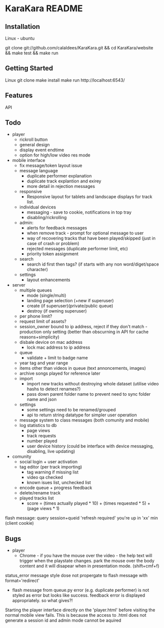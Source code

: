 KaraKara README
===============

Installation
------------

Linux - ubuntu

git clone git://github.com/calaldees/KaraKara.git && cd KaraKara/website && make test && make run


Getting Started
---------------

Linux
git clone <git repo>
make install
make run
http://localhost:6543/


Features
--------

API


Todo
----

* player
  * rickroll button
  * general design
  * display event endtime
  * option for high/low video res mode
* mobile interface
  * fix message/token layout issue
  * message language
    * duplicate performer explanation
    * duplicate track explantion and exirey
    * more detail in rejection messages
  * responsive
    * Responsive layout for tablets and landscape displays for track list.
  * individual devices
    * messaging - save to cookie, notifications in top tray
    * disabling/rickrolling
  * admin:
    * alerts for feedback messages
    * when remove track - prompt for optional message to user
    * way of recovering tracks that have been played/skipped (just in case of crash or problem)
    * rejected messages (duplicate performer limit, etc)
    * priority token assignment
  * search
    * search id first then tags? (if starts with any non word/diget/space character)
  * settings
    * layout enhancements
* server
  * multiple queues
    * mode (single/multi)
    * landing page selection (+new if superuser)
    * create (if superuser)(private/public queue)
    * destroy (if owning superuser)
  * per phone limit?
  * request limit of assets?
  * session_owner bound to ip address, reject if they don't match - production only setting (better than obscurning in API for cache reasons+simplicity)
  * disbale device on mac address
    * lock mac address to ip address
  * queue
    * validate + limit to badge name
  * year tag and year range
  * items other than videos in queue (text annoncements, images)
  * archive songs played for reference later
  * import
    * import new tracks without destroying whole dataset (utilise video hashs to detect renames?)
    * pass down parent folder name to prevent need to sync folder name and json
  * settings
    * some settings need to be renamed/grouped
    * api to return string datatype for simpler user operation
  * message system to class messages (both comunity and mobile)
  * log statistics to db
    * page views
    * track requests
    * number played
    * user device history (could be interface with device messaging, disabling, live updating)
* comunity
  * social login + user activation
  * tag editor (per track importing)
    * tag warning if missing list
    * video qa checked
    * known isues list, unchecked list
  * encode queue + progress feedback
  * delete/rename track
  * played tracks list
    * score = (times actually played * 10) + (times requested * 5) + (page views * 1)


flash message:
  query session+queid 'refresh required'
  you're up in 'xx' min (client cookie)


Bugs
----

* player
  * Chrome - if you have the mouse over the video - the help text will trigger when the playstate changes. park the mouse over the body content and  it will disapear when in presentation mode. (shift+cmf+f)

status_error message style dose not propergate to flash message with format='redirect'
 - flash message from queue.py error (e.g. duplicate performer) is not styled as error but looks like success. feedback error is displayed appropriately. so what gives?!
 
Starting the player interface directly on the 'player.html' before visiting the normal mobile view fails. This is because the access to .html does not generate a session id and admin mode cannot be aquired
